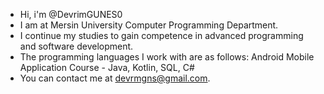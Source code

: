 -  Hi, i'm @DevrimGUNES0
-  I am at Mersin University Computer Programming Department.
-  I continue my studies to gain competence in advanced programming and software development.
-  The programming languages I work with are as follows: Android Mobile Application Course - Java, Kotlin, SQL, C#
-  You can contact me at devrmgns@gmail.com.
